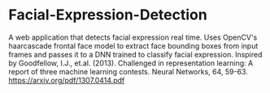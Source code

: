 # Facial-Expression-Detection
A web application that detects facial expression real time. Uses OpenCV's haarcascade frontal face model to extract face bounding boxes from input frames and passes it to a DNN trained to classify facial expression. Inspired by Goodfellow, I.J., et.al. (2013). Challenged in representation learning: A report of three machine learning contests. Neural Networks, 64, 59-63. https://arxiv.org/pdf/1307.0414.pdf
